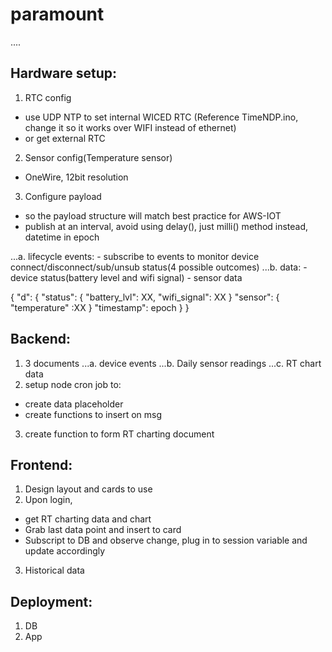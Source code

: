 # paramount
....
## Hardware setup:
1. RTC config
  - use UDP NTP to set internal WICED RTC (Reference TimeNDP.ino, change it so it works over WIFI instead of ethernet)
  - or get external RTC
2. Sensor config(Temperature sensor)
  - OneWire, 12bit resolution
3. Configure payload
  - so the payload structure will match best practice for AWS-IOT
  - publish at an interval, avoid using delay(), just milli() method instead, datetime in epoch
  
...a. lifecycle events:
    - subscribe to events to monitor device connect/disconnect/sub/unsub status(4 possible outcomes)
...b. data:
    - device status(battery level and wifi signal)
    - sensor data
    
  {
    "d": {
        "status": {
            "battery_lvl": XX,
            "wifi_signal": XX
        }
        "sensor": {
            "temperature" :XX
        }
        "timestamp": epoch
    }
}
  
## Backend:
1. 3 documents
  ...a. device events
  ...b. Daily sensor readings
  ...c. RT chart data
2. setup node cron job to:
  - create data placeholder
  - create functions to insert on msg
3. create function to form RT charting document

## Frontend:
1. Design layout and cards to use
2. Upon login, 
  - get RT charting data and chart
  - Grab last data point and insert to card
  - Subscript to DB and observe change, plug in to session variable and update accordingly
3. Historical data

## Deployment:
1. DB
2. App
